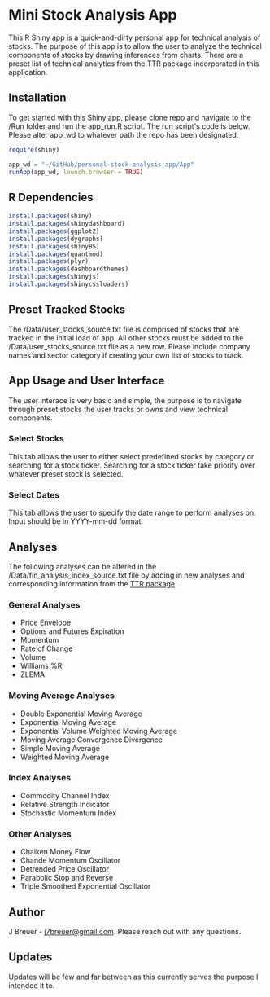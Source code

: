 # Mini Stock Analysis App
This R Shiny app is a quick-and-dirty personal app for technical analysis of stocks.  The purpose of this app is to allow the user to analyze the technical components of stocks by drawing inferences from charts.  There are a preset list of technical analytics from the TTR package incorporated in this application.

## Installation
To get started with this Shiny app, please clone repo and navigate to the /Run folder and run the app_run.R script.  The run script's code is below.  Please alter app_wd to whatever path the repo has been designated.

```R
require(shiny)

app_wd = "~/GitHub/personal-stock-analysis-app/App"
runApp(app_wd, launch.browser = TRUE)
```
## R Dependencies
```R
install.packages(shiny)
install.packages(shinydashboard)
install.packages(ggplot2)
install.packages(dygraphs)
install.packages(shinyBS)
install.packages(quantmod)
install.packages(plyr)
install.packages(dashboardthemes)
install.packages(shinyjs)
install.packages(shinycssloaders)
```

## Preset Tracked Stocks
The /Data/user_stocks_source.txt file is comprised of stocks that are tracked in the initial load of app.  All other stocks must be added to the /Data/user_stocks_source.txt file as a new row.  Please include company names and sector category if creating your own list of stocks to track.

## App Usage and User Interface
The user interace is very basic and simple, the purpose is to navigate through preset stocks the user tracks or owns and view technical components.  

### Select Stocks
This tab allows the user to either select predefined stocks by category or searching for a stock ticker.  Searching for a stock ticker take priority over whatever preset stock is selected.

### Select Dates
This tab allows the user to specify the date range to perform analyses on.  Input should be in YYYY-mm-dd format.

## Analyses
The following analyses can be altered in the /Data/fin_analysis_index_source.txt file by adding in new analyses and corresponding information from the [TTR package](https://github.com/joshuaulrich/TTR).
### General Analyses
- Price Envelope
- Options and Futures Expiration
- Momentum
- Rate of Change
- Volume
- Williams %R
- ZLEMA
### Moving Average Analyses
- Double Exponential Moving Average
- Exponential Moving Average
- Exponential Volume Weighted Moving Average
- Moving Average Convergence Divergence
- Simple Moving Average
- Weighted Moving Average
### Index Analyses
- Commodity Channel Index
- Relative Strength Indicator
- Stochastic Momentum Index
### Other Analyses
- Chaiken Money Flow
- Chande Momentum Oscillator
- Detrended Price Oscillator
- Parabolic Stop and Reverse 
- Triple Smoothed Exponential Oscillator

## Author
J Breuer - j7breuer@gmail.com.  Please reach out with any questions.

## Updates
Updates will be few and far between as this currently serves the purpose I intended it to. 
